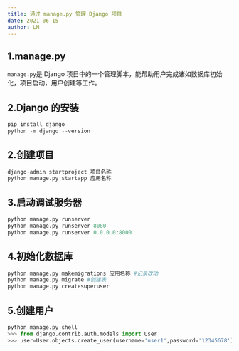 ```yaml
---
title: 通过 manage.py 管理 Django 项目
date: 2021-06-15
author: LM
---
```


## 1.manage.py

`manage.py`是 Django 项目中的一个管理脚本，能帮助用户完成诸如数据库初始化，项目启动，用户创建等工作。

## 2.Django 的安装

```python
pip install django
python -m django --version
```

## 2.创建项目

```python
django-admin startproject 项目名称
python manage.py startapp 应用名称
```

## 3.启动调试服务器

```python
python manage.py runserver
python manage.py runserver 8080
python manage.py runserver 0.0.0.0:8000
```

## 4.初始化数据库

```python
python manage.py makemigrations 应用名称 #记录改动
python manage.py migrate #创建表
python manage.py createsuperuser
```

## 5.创建用户

```python
python manage.py shell
>>> from django.contrib.auth.models import User
>>> user=User.objects.create_user(username='user1',password='12345678')
```

